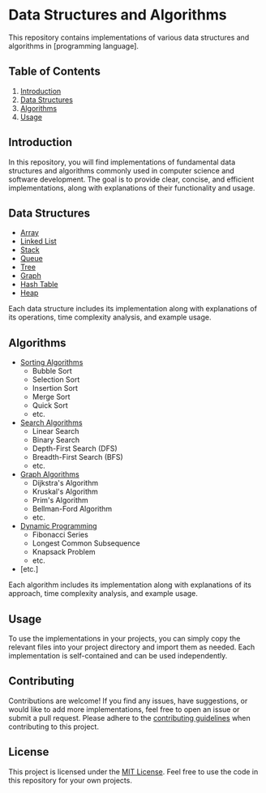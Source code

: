 # Data Structures and Algorithms

This repository contains implementations of various data structures and algorithms in [programming language].

## Table of Contents

1. [Introduction](#introduction)
2. [Data Structures](#data-structures)
3. [Algorithms](#algorithms)
4. [Usage](#usage)

## Introduction

In this repository, you will find implementations of fundamental data structures and algorithms commonly used in computer science and software development. The goal is to provide clear, concise, and efficient implementations, along with explanations of their functionality and usage.

## Data Structures

- [Array](link_to_array_implementation)
- [Linked List](link_to_linked_list_implementation)
- [Stack](link_to_stack_implementation)
- [Queue](link_to_queue_implementation)
- [Tree](link_to_tree_implementation)
- [Graph](link_to_graph_implementation)
- [Hash Table](link_to_hash_table_implementation)
- [Heap](link_to_heap_implementation)

Each data structure includes its implementation along with explanations of its operations, time complexity analysis, and example usage.

## Algorithms

- [Sorting Algorithms](link_to_sorting_algorithms)
  - Bubble Sort
  - Selection Sort
  - Insertion Sort
  - Merge Sort
  - Quick Sort
  - etc.
- [Search Algorithms](link_to_search_algorithms)
  - Linear Search
  - Binary Search
  - Depth-First Search (DFS)
  - Breadth-First Search (BFS)
  - etc.
- [Graph Algorithms](link_to_graph_algorithms)
  - Dijkstra's Algorithm
  - Kruskal's Algorithm
  - Prim's Algorithm
  - Bellman-Ford Algorithm
  - etc.
- [Dynamic Programming](link_to_dynamic_programming)
  - Fibonacci Series
  - Longest Common Subsequence
  - Knapsack Problem
  - etc.
- [etc.]

Each algorithm includes its implementation along with explanations of its approach, time complexity analysis, and example usage.

## Usage

To use the implementations in your projects, you can simply copy the relevant files into your project directory and import them as needed. Each implementation is self-contained and can be used independently.

## Contributing

Contributions are welcome! If you find any issues, have suggestions, or would like to add more implementations, feel free to open an issue or submit a pull request. Please adhere to the [contributing guidelines](link_to_contributing_guidelines) when contributing to this project.

## License

This project is licensed under the [MIT License](link_to_license). Feel free to use the code in this repository for your own projects.
